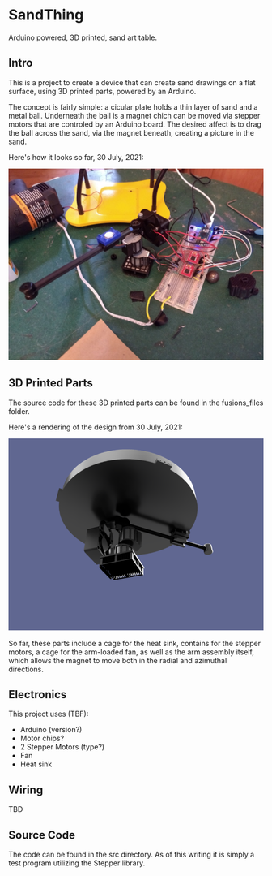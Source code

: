 # SandThing
Arduino powered, 3D printed, sand art table. 

## Intro

This is a project to create a device that can create sand drawings on a flat surface, using 3D printed parts, powered by an Arduino.

The concept is fairly simple: a cicular plate holds a thin layer of sand and a metal ball.  Underneath the ball is a magnet chich can be moved via stepper motors that are controled by an Arduino board.  The desired affect is to drag the ball across the sand, via the magnet beneath, creating a picture in the sand.

Here's how it looks so far, 30 July, 2021:

<img src="images/sandThing29July2021.jpg"></img>

## 3D Printed Parts

The source code for these 3D printed parts can be found in the fusions_files folder.

Here's a rendering of the design from 30 July, 2021:

<img src="images/Sand Thing.PNG"></img>

So far, these parts include a cage for the heat sink, contains for the stepper motors, a cage for the arm-loaded fan, as well as the arm assembly itself, which allows the magnet to move both in the radial and azimuthal directions.

## Electronics

This project uses (TBF):
   * Arduino (version?)
   * Motor chips?
   * 2 Stepper Motors (type?)
   * Fan
   * Heat sink
   
## Wiring

TBD

## Source Code

The code can be found in the src directory.  As of this writing it is simply a test program utilizing the Stepper library.
